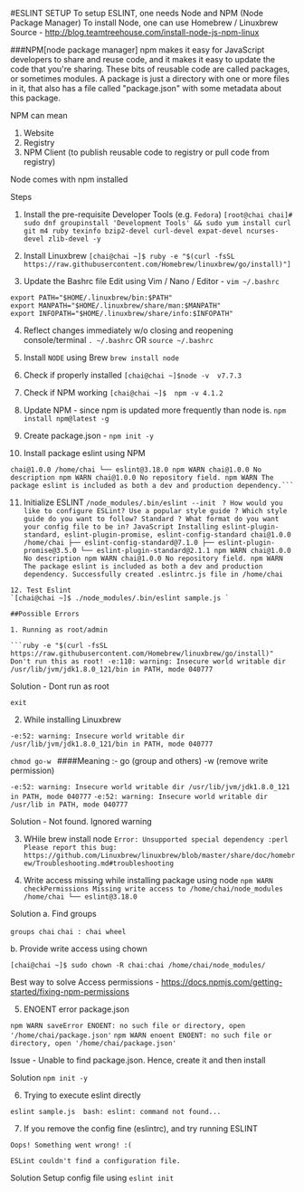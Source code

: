 #ESLINT SETUP
To setup ESLINT, one needs Node and NPM (Node Package Manager)
To install Node, one can use Homebrew / Linuxbrew
Source - http://blog.teamtreehouse.com/install-node-js-npm-linux

###NPM[node package manager]
npm makes it easy for JavaScript developers to share and reuse code, and it makes it easy to update the code that you're sharing.
These bits of reusable code are called packages, or sometimes modules. A package is just a directory with one or more files in it, that also has a file called "package.json" with some metadata about this package.

NPM can mean
1. Website 
2. Registry 
3. NPM Client (to publish reusable code to registry or pull code from registry)

Node comes with npm installed

Steps 
1. Install the pre-requisite Developer Tools (e.g. `Fedora`)
`[root@chai chai]# sudo dnf groupinstall 'Development Tools' && sudo yum install curl git m4 ruby texinfo bzip2-devel curl-devel expat-devel ncurses-devel zlib-devel -y`

2. Install Linuxbrew
`[chai@chai ~]$ ruby -e "$(curl -fsSL https://raw.githubusercontent.com/Homebrew/linuxbrew/go/install)"]`


3. Update the Bashrc file 
Edit using Vim / Nano / Editor - 
`vim ~/.bashrc`
```
export PATH="$HOME/.linuxbrew/bin:$PATH"  
export MANPATH="$HOME/.linuxbrew/share/man:$MANPATH"  
export INFOPATH="$HOME/.linuxbrew/share/info:$INFOPATH"
```

4. Reflect changes immediately w/o closing and reopening console/terminal
`. ~/.bashrc` OR `source ~/.bashrc`

5. Install `NODE` using Brew
`brew install node`

6. Check if properly installed
`[chai@chai ~]$node -v 
v7.7.3`

7. Check if NPM working 
`[chai@chai ~]$ 
npm -v 4.1.2`

8. Update NPM - since npm is updated more frequently than node is. 
`npm install npm@latest -g`

9. Create package.json - 
`npm init -y`

10. Install package eslint using NPM
```npm install eslint --save-dev 
chai@1.0.0 /home/chai └── eslint@3.18.0 npm WARN chai@1.0.0 No description npm WARN chai@1.0.0 No repository field. npm WARN The package eslint is included as both a dev and production dependency.```
```
11. Initialize ESLINT 
`/node_modules/.bin/eslint --init `
```? How would you like to configure ESLint? Use a popular style guide ? Which style guide do you want to follow? Standard ? What format do you want your config file to be in? JavaScript Installing eslint-plugin-standard, eslint-plugin-promise, eslint-config-standard chai@1.0.0 /home/chai ├── eslint-config-standard@7.1.0 ├── eslint-plugin-promise@3.5.0 └── eslint-plugin-standard@2.1.1 npm WARN chai@1.0.0 No description npm WARN chai@1.0.0 No repository field. npm WARN The package eslint is included as both a dev and production dependency. Successfully created .eslintrc.js file in /home/chai```
```
12. Test Eslint
`[chai@chai ~]$ ./node_modules/.bin/eslint sample.js `

##Possible Errors

1. Running as root/admin

```ruby -e "$(curl -fsSL https://raw.githubusercontent.com/Homebrew/linuxbrew/go/install)" Don't run this as root! -e:110: warning: Insecure world writable dir /usr/lib/jvm/jdk1.8.0_121/bin in PATH, mode 040777
```

Solution - Dont run as root

`exit`

2. While installing Linuxbrew

`-e:52: warning: Insecure world writable dir /usr/lib/jvm/jdk1.8.0_121/bin in PATH, mode 040777`

`chmod go-w `
####Meaning :- 
go (group and others) 
-w (remove write permission)

`-e:52: warning: Insecure world writable dir /usr/lib/jvm/jdk1.8.0_121 in PATH, mode 040777`
`-e:52: warning: Insecure world writable dir /usr/lib in PATH, mode 040777`

Solution - Not found. Ignored warning

3. WHile brew install node 
`Error: Unsupported special dependency :perl Please report this bug:    https://github.com/Linuxbrew/linuxbrew/blob/master/share/doc/homebrew/Troubleshooting.md#troubleshooting`

4. Write access missing while installing package using node
`npm WARN checkPermissions Missing write access to /home/chai/node_modules /home/chai └── eslint@3.18.0 `

Solution
a. Find groups

`groups chai`
`chai : chai wheel`

b. Provide write access using chown

`[chai@chai ~]$ sudo chown -R chai:chai /home/chai/node_modules/ `

Best way to solve Access permissions - https://docs.npmjs.com/getting-started/fixing-npm-permissions

5. ENOENT error package.json

`npm WARN saveError ENOENT: no such file or directory, open '/home/chai/package.json'`
`npm WARN enoent ENOENT: no such file or directory, open '/home/chai/package.json'`

Issue - Unable to find package.json. Hence, create it and then install

Solution
`npm init -y `

6. Trying to execute eslint directly

`eslint sample.js 
bash: eslint: command not found...`

7. If you remove the config fine (eslintrc), and try running ESLINT

`Oops! Something went wrong! :(`

`ESLint couldn't find a configuration file.`

Solution
Setup config file using `eslint init`
